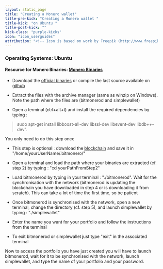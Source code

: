 ```yaml
---
layout: static_page
title: "Creating a Monero wallet"
title-pre-kick: "Creating a Monero wallet "
title-kick: "on Ubuntu "
title-post-kick: ""
kick-class: "purple-kicks"
icon: "icon_userguides"
attribution: "<!-- Icon is based on work by Freepik (http://www.freepik.com) and is licensed under Creative Commons BY 3.0 -->"
---
```


### Operating Systems:  Ubuntu

#### Resource for Monero Binaries:  [Monero Binaries](https://getmonero.org/downloads/)

- Download the [official binaries](https://getmonero.org/downloads/) or compile the last source available on [github](https://github.com/monero-project/bitmonero)

- Extract the files with the archive manager (same as winzip on Windows). Note the path where the files are (bitmonerod and simplewallet)

- Open a terminal (ctrl+alt+t) and install the required dependencies by typing : 
> sudo apt-get install libboost-all-dev libssl-dev libevent-dev libdb++-dev". 

You only need to do this step once

- This step is optional : download the [blockchain](https://getmonero.org/downloads/) and save it in "/home/yourUserName/.bitmonero/"

- Open a terminal and load the path where your binaries are extracted (cf. step 2) by typing : "cd yourPathFromStep2"

- Load bitmonerod by typing in your terminal : "./bitmonerod". Wait for the synchronisation with the network (bitmonerod is updating the blockchain you have downloaded in step 4 or is downloading it from scratch). This can take a lot of time the first time, so be patient

- Once bitmonerod is synchronised with the network, open a new terminal, change the directory (cf. step 5), and launch simplewallet by typing : "./simplewallet"

- Enter the name you want for your portfolio and follow the instructions from the terminal

- To exit bitmonerod or simplewallet just type "exit" in the associated terminal

Now to access the portfolio you have just created you will have to launch bitmonerod, wait for it to be synchronised with the network, launch simplewallet, and type the name of your portfolio and your password.


